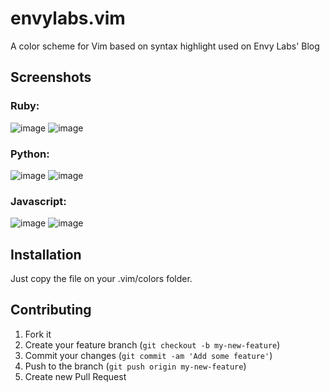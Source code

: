 # envylabs.vim

A color scheme for Vim based on syntax highlight used on Envy Labs' Blog

## Screenshots
### Ruby:
![image](https://raw.github.com/willian/envylabs.vim/master/screenshots/ruby_dark.png)
![image](https://raw.github.com/willian/envylabs.vim/master/screenshots/ruby_light.png)

### Python:
![image](https://raw.github.com/willian/envylabs.vim/master/screenshots/python_dark.png)
![image](https://raw.github.com/willian/envylabs.vim/master/screenshots/python_light.png)

### Javascript:
![image](https://raw.github.com/willian/envylabs.vim/master/screenshots/javascript_dark.png)
![image](https://raw.github.com/willian/envylabs.vim/master/screenshots/javascript_light.png)

## Installation
Just copy the file on your .vim/colors folder.

## Contributing
1. Fork it
2. Create your feature branch (`git checkout -b my-new-feature`)
3. Commit your changes (`git commit -am 'Add some feature'`)
4. Push to the branch (`git push origin my-new-feature`)
5. Create new Pull Request